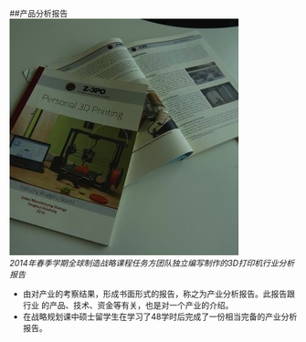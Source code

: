##产品分析报告
![](00.jpg)
<br>
*2014年春季学期全球制造战略课程任务方团队独立编写制作的3D打印机行业分析报告*
<br>

 - 由对产业的考察结果，形成书面形式的报告，称之为产业分析报告。此报告跟行业
的产品、技术、资金等有关，也是对一个产业的介绍。
 - 在战略规划课中硕士留学生在学习了48学时后完成了一份相当完备的产业分析报告。
